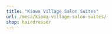 ```yaml
---
title: "Kiowa Village Salon Suites"
url: /mesa/kiowa-village-salon-suites/
shop: hairdresser
---
```

